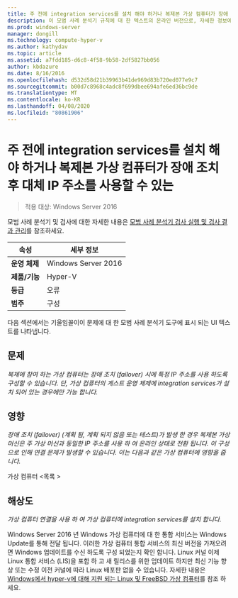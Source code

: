 ```yaml
---
title: 주 전에 integration services를 설치 해야 하거나 복제본 가상 컴퓨터가 장애 조치 후 대체 IP 주소를 사용할 수 있는
description: 이 모범 사례 분석기 규칙에 대 한 텍스트의 온라인 버전으로, 자세한 정보에 대 한 링크를 제공 합니다.
ms.prod: windows-server
manager: dongill
ms.technology: compute-hyper-v
ms.author: kathydav
ms.topic: article
ms.assetid: a7fdd185-d6c8-4f58-9b58-2df5827bb056
author: kbdazure
ms.date: 8/16/2016
ms.openlocfilehash: d532d58d21b39963b41de969d83b720ed077e9c7
ms.sourcegitcommit: b00d7c8968c4adc8f699dbee694afe6ed36bc9de
ms.translationtype: MT
ms.contentlocale: ko-KR
ms.lasthandoff: 04/08/2020
ms.locfileid: "80861906"
---
```

# <a name="integration-services-must-be-installed-before-primary-or-replica-virtual-machines-can-use-an-alternate-ip-address-after-a-failover"></a>주 전에 integration services를 설치 해야 하거나 복제본 가상 컴퓨터가 장애 조치 후 대체 IP 주소를 사용할 수 있는

>적용 대상: Windows Server 2016

모범 사례 분석기 및 검사에 대한 자세한 내용은 [모범 사례 분석기 검사 실행 및 검사 결과 관리](https://go.microsoft.com/fwlink/p/?LinkID=223177)를 참조하세요.  
  
|속성|세부 정보|  
|-|-|  
|**운영 체제**|Windows Server 2016|  
|**제품/기능**|Hyper-V|  
|**등급**|오류|  
|**범주**|구성|  
  
다음 섹션에서는 기울임꼴이이 문제에 대 한 모범 사례 분석기 도구에 표시 되는 UI 텍스트를 나타냅니다.  
  
## <a name="issue"></a>문제  
*복제에 참여 하는 가상 컴퓨터는 장애 조치 (failover) 시에 특정 IP 주소를 사용 하도록 구성할 수 있습니다. 단, 가상 컴퓨터의 게스트 운영 체제에 integration services가 설치 되어 있는 경우에만 가능 합니다.*  
  
## <a name="impact"></a>영향  
*장애 조치 (failover) (계획 됨, 계획 되지 않음 또는 테스트)가 발생 한 경우 복제본 가상 머신은 주 가상 머신과 동일한 IP 주소를 사용 하 여 온라인 상태로 전환 됩니다. 이 구성으로 인해 연결 문제가 발생할 수 있습니다. 이는 다음과 같은 가상 컴퓨터에 영향을 줍니다.*  
  
가상 컴퓨터 \<목록 >  
  
## <a name="resolution"></a>해상도  
*가상 컴퓨터 연결을 사용 하 여 가상 컴퓨터에 integration services를 설치 합니다.*  
  
Windows Server 2016 년 Windows 가상 컴퓨터에 대 한 통합 서비스는 Windows Update를 통해 전달 됩니다. 이러한 가상 컴퓨터 통합 서비스의 최신 버전을 가져오려면 Windows 업데이트를 수신 하도록 구성 되었는지 확인 합니다. Linux 커널 이제 Linux 통합 서비스 (LIS)을 포함 하 고 새 릴리스를 위한 업데이트 하지만 최신 기능 향상 또는 수정 이전 커널에 따라 Linux 배포판 없을 수 있습니다. 자세한 내용은 [Windows에서 hyper-v에 대해 지원 되는 Linux 및 FreeBSD 가상 컴퓨터](../Supported-Linux-and-FreeBSD-virtual-machines-for-Hyper-V-on-Windows.md)를 참조 하세요.


